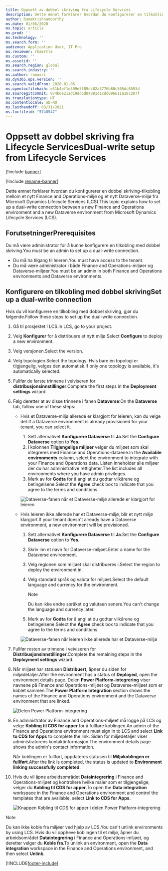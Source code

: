 ```yaml
---
title: Oppsett av dobbel skriving fra Lifecycle Services
description: Dette emnet forklarer hvordan du konfigurerer en tilkobling med dobbel skriving fra Microsoft Dynamics Lifecycle Services (LCS).
author: RamaKrishnamoorthy
ms.date: 01/06/2020
ms.topic: article
ms.prod: ''
ms.technology: ''
ms.search.form: ''
audience: Application User, IT Pro
ms.reviewer: rhaertle
ms.custom: ''
ms.assetid: ''
ms.search.region: global
ms.search.industry: ''
ms.author: ramasri
ms.dyn365.ops.version: ''
ms.search.validFrom: 2020-01-06
ms.openlocfilehash: e51b4ef1e309e5f89dc82a3776b88c505dc6593d
ms.sourcegitcommit: 074b6e212d19dd5d84881d1cdd096611a18c207f
ms.translationtype: HT
ms.contentlocale: nb-NO
ms.lasthandoff: 03/31/2021
ms.locfileid: "5748547"
---
```

# <a name="dual-write-setup-from-lifecycle-services"></a><span data-ttu-id="73510-103">Oppsett av dobbel skriving fra Lifecycle Services</span><span class="sxs-lookup"><span data-stu-id="73510-103">Dual-write setup from Lifecycle Services</span></span>

[!include [banner](../../includes/banner.md)]

[!include [rename-banner](~/includes/cc-data-platform-banner.md)]

<span data-ttu-id="73510-104">Dette emnet forklarer hvordan du konfigurerer en dobbel skriving-tilkobling mellom et nytt Finance and Operations-miljø og et nytt Dataverse-miljø fra Microsoft Dynamics Lifecycle Services (LCS).</span><span class="sxs-lookup"><span data-stu-id="73510-104">This topic explains how to set up a dual-write connection between a new Finance and Operations environment and a new Dataverse environment from Microsoft Dynamics Lifecycle Services (LCS).</span></span>

## <a name="prerequisites"></a><span data-ttu-id="73510-105">Forutsetninger</span><span class="sxs-lookup"><span data-stu-id="73510-105">Prerequisites</span></span>

<span data-ttu-id="73510-106">Du må være administrator for å kunne konfigurere en tilkobling med dobbel skriving.</span><span class="sxs-lookup"><span data-stu-id="73510-106">You must be an admin to set up a dual-write connection.</span></span>

+ <span data-ttu-id="73510-107">Du må ha tilgang til leieren.</span><span class="sxs-lookup"><span data-stu-id="73510-107">You must have access to the tenant.</span></span>
+ <span data-ttu-id="73510-108">Du må være administrator i både Finance and Operations-miljøer og Dataverse-miljøer.</span><span class="sxs-lookup"><span data-stu-id="73510-108">You must be an admin in both Finance and Operations environments and Dataverse environments.</span></span>

## <a name="set-up-a-dual-write-connection"></a><span data-ttu-id="73510-109">Konfigurere en tilkobling med dobbel skriving</span><span class="sxs-lookup"><span data-stu-id="73510-109">Set up a dual-write connection</span></span>

<span data-ttu-id="73510-110">Hvis du vil konfigurere en tilkobling med dobbel skriving, gjør du følgende.</span><span class="sxs-lookup"><span data-stu-id="73510-110">Follow these steps to set up the dual-write connection.</span></span>

1. <span data-ttu-id="73510-111">Gå til prosjektet I LCS.</span><span class="sxs-lookup"><span data-stu-id="73510-111">In LCS, go to your project.</span></span>
2. <span data-ttu-id="73510-112">Velg **Konfigurer** for å distribuere et nytt miljø.</span><span class="sxs-lookup"><span data-stu-id="73510-112">Select **Configure** to deploy a new environment.</span></span>
3. <span data-ttu-id="73510-113">Velg versjonen.</span><span class="sxs-lookup"><span data-stu-id="73510-113">Select the version.</span></span> 
4. <span data-ttu-id="73510-114">Velg topologien.</span><span class="sxs-lookup"><span data-stu-id="73510-114">Select the topology.</span></span> <span data-ttu-id="73510-115">Hvis bare én topologi er tilgjengelig, velges den automatisk.</span><span class="sxs-lookup"><span data-stu-id="73510-115">If only one topology is available, it's automatically selected.</span></span>
5. <span data-ttu-id="73510-116">Fullfør de første trinnene i veiviseren for **distribusjonsinnstillinger**.</span><span class="sxs-lookup"><span data-stu-id="73510-116">Complete the first steps in the **Deployment settings** wizard.</span></span>
6. <span data-ttu-id="73510-117">Følg deretter at av disse trinnene i fanen **Dataverse**:</span><span class="sxs-lookup"><span data-stu-id="73510-117">On the **Dataverse** tab, follow one of these steps:</span></span>

    - <span data-ttu-id="73510-118">Hvis et Dataverse-miljø allerede er klargjort for leieren, kan du velge det.</span><span class="sxs-lookup"><span data-stu-id="73510-118">If a Dataverse environment is already provisioned for your tenant, you can select it.</span></span>

        1. <span data-ttu-id="73510-119">Sett alternativet **Konfigurere Dataverse** til **Ja**.</span><span class="sxs-lookup"><span data-stu-id="73510-119">Set the **Configure Dataverse** option to **Yes**.</span></span>
        2. <span data-ttu-id="73510-120">I kolonnen **Tilgjengelige miljøer** velger du miljøet som skal integreres med Finance and Operations-dataene.</span><span class="sxs-lookup"><span data-stu-id="73510-120">In the **Available environments** column, select the environment to integrate with your Finance and Operations data.</span></span> <span data-ttu-id="73510-121">Listen inneholder alle miljøer der du har administrative rettigheter.</span><span class="sxs-lookup"><span data-stu-id="73510-121">The list includes all environments where you have admin privileges.</span></span>
        3. <span data-ttu-id="73510-122">Merk av for **Godta** for å angi at du godtar vilkårene og betingelsene.</span><span class="sxs-lookup"><span data-stu-id="73510-122">Select the **Agree** check box to indicate that you agree to the terms and conditions.</span></span>

        ![Dataverse-fanen når et Dataverse-miljø allerede er klargjort for leieren](../dual-write/media/lcs_setup_1.png)

    - <span data-ttu-id="73510-124">Hvis leieren ikke allerede har et Dataverse-miljø, blir et nytt miljø klargjort.</span><span class="sxs-lookup"><span data-stu-id="73510-124">If your tenant doesn't already have a Dataverse environment, a new environment will be provisioned.</span></span>

        1. <span data-ttu-id="73510-125">Sett alternativet **Konfigurere Dataverse** til **Ja**.</span><span class="sxs-lookup"><span data-stu-id="73510-125">Set the **Configure Dataverse** option to **Yes**.</span></span>
        2. <span data-ttu-id="73510-126">Skriv inn et navn for Dataverse-miljøet.</span><span class="sxs-lookup"><span data-stu-id="73510-126">Enter a name for the Dataverse environment.</span></span>
        3. <span data-ttu-id="73510-127">Velg regionen som miljøet skal distribueres i.</span><span class="sxs-lookup"><span data-stu-id="73510-127">Select the region to deploy the environment in.</span></span>
        4. <span data-ttu-id="73510-128">Velg standard språk og valuta for miljøet.</span><span class="sxs-lookup"><span data-stu-id="73510-128">Select the default language and currency for the environment.</span></span>

            > [!NOTE]
            > <span data-ttu-id="73510-129">Du kan ikke endre språket og valutaen senere.</span><span class="sxs-lookup"><span data-stu-id="73510-129">You can't change the language and currency later.</span></span>

        5. <span data-ttu-id="73510-130">Merk av for **Godta** for å angi at du godtar vilkårene og betingelsene.</span><span class="sxs-lookup"><span data-stu-id="73510-130">Select the **Agree** check box to indicate that you agree to the terms and conditions.</span></span>

        ![Dataverse-fanen når leieren ikke allerede har et Dataverse-miljø](../dual-write/media/lcs_setup_2.png)

7. <span data-ttu-id="73510-132">Fullfør resten av trinnene i veiviseren for **Distribusjonsinnstillinger**.</span><span class="sxs-lookup"><span data-stu-id="73510-132">Complete the remaining steps in the **Deployment settings** wizard.</span></span>
8. <span data-ttu-id="73510-133">Når miljøet har statusen **Distribuert**, åpner du siden for miljødetaljer.</span><span class="sxs-lookup"><span data-stu-id="73510-133">After the environment has a status of **Deployed**, open the environment details page.</span></span> <span data-ttu-id="73510-134">Delen **Power Platform-integrering** viser navnene på Finance and Operations-miljøet og Dataverse-miljøet som er koblet sammen.</span><span class="sxs-lookup"><span data-stu-id="73510-134">The **Power Platform Integration** section shows the names of the Finance and Operations environment and the Dataverse environment that are linked.</span></span>

    ![Delen Power Platform-integrering](../dual-write/media/lcs_setup_3.png)

9. <span data-ttu-id="73510-136">En administrator av Finance and Operations-miljøet må logge på LCS og velge **Kobling til CDS for apper** for å fullføre koblingen.</span><span class="sxs-lookup"><span data-stu-id="73510-136">An admin of the Finance and Operations environment must sign in to LCS and select **Link to CDS for Apps** to complete the link.</span></span> <span data-ttu-id="73510-137">Siden for miljødetaljer viser administratorens kontaktinformasjon.</span><span class="sxs-lookup"><span data-stu-id="73510-137">The environment details page shows the admin's contact information.</span></span>

    <span data-ttu-id="73510-138">Når koblingen er fullført, oppdateres statusen til **Miljøkoblingen er fullført**.</span><span class="sxs-lookup"><span data-stu-id="73510-138">After the link is completed, the status is updated to **Environment linking successfully completed**.</span></span>

10. <span data-ttu-id="73510-139">Hvis du vil åpne arbeidsområdet **Dataintegrering** i Finance and Operations-miljøet og kontrollere hvilke maler som er tilgjengelige, velger du **Kobling til CDS for apper**.</span><span class="sxs-lookup"><span data-stu-id="73510-139">To open the **Data integration** workspace in the Finance and Operations environment and control the templates that are available, select **Link to CDS for Apps**.</span></span>

    ![Knappen Kobling til CDS for apper i delen Power Platform-integrering](../dual-write/media/lcs_setup_4.png)

> [!NOTE]
> <span data-ttu-id="73510-141">Du kan ikke koble fra miljøer ved hjelp av LCS.</span><span class="sxs-lookup"><span data-stu-id="73510-141">You can't unlink environments by using LCS.</span></span> <span data-ttu-id="73510-142">Hvis du vil oppheve koblingen til et miljø, åpner du arbeidsområdet **Dataintegrering** i Finance and Operations-miljøet, og deretter velger du **Koble fra**.</span><span class="sxs-lookup"><span data-stu-id="73510-142">To unlink an environment, open the **Data integration** workspace in the Finance and Operations environment, and then select **Unlink**.</span></span>



[!INCLUDE[footer-include](../../../../includes/footer-banner.md)]